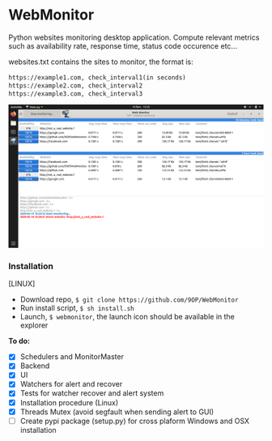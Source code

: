 # WebMonitor

Python websites monitoring desktop application.
Compute relevant metrics such as availability rate, response time, status code occurence etc...

websites.txt contains the sites to monitor, the format is:
```
https://example1.com, check_interval1(in seconds)
https://example2.com, check_interval2
https://example3.com, check_interval3
```

![Image of WebMonitor](https://github.com/9OP/WebMonitor/blob/master/resources/media/webmonitor.png)

### Installation

[LINUX]
- Download repo, ``` $ git clone https://github.com/9OP/WebMonitor ```
- Run install script, ``` $ sh install.sh ```
- Launch, ``` $ webmonitor ```, the launch icon should be available in the explorer


**To do:**
- [X] Schedulers and MonitorMaster
- [X] Backend
- [X] UI
- [X] Watchers for alert and recover
- [X] Tests for watcher recover and alert system
- [X] Installation procedure (Linux)
- [X] Threads Mutex (avoid segfault when sending alert to GUI)
- [ ] Create pypi package (setup.py) for cross plaform Windows and OSX installation
